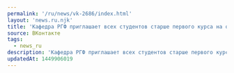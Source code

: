```yaml
---
permalink: '/ru/news/vk-2686/index.html'
layout: 'news.ru.njk'
title: 'Кафедра РГФ приглашает всех студентов старше первого курса на обучение английскому языку по про…'
source: ВКонтакте
tags:
  - news_ru
description: 'Кафедра РГФ приглашает всех студентов старше первого курса на обучение английскому языку по про…'
updatedAt: 1449906019
---
```

